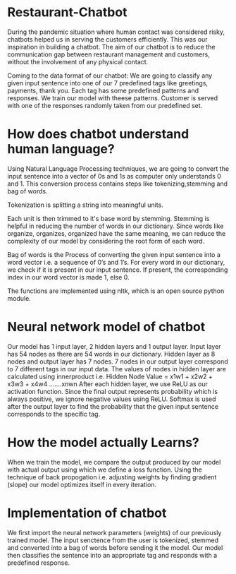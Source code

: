 # Restaurant-Chatbot

During the pandemic situation where human contact was considered risky, chatbots helped us in serving the customers efficiently. This was our inspiration in building a chatbot. The aim of our chatbot is to reduce the communication gap between restaurant management and customers, without the involvement of any physical contact.

Coming to the data format of our chatbot: 
We are going to classify any given input sentence into one of our 7 predefined tags like greetings, payments, thank you. Each tag has some predefined patterns and responses. We train our model with theese patterns. Customer is served with one of the responses randomly taken from our predefined set.

# How does chatbot understand human language?
Using Natural Language Processing techniques, we are going to convert the input sentence into a vector of 0s and 1s as computer only understands 0 and 1. This conversion process contains steps like tokenizing,stemming and bag of words.

Tokenization is splitting a string into meaningful units.
 
Each unit is then trimmed to it's base word by stemming. Stemming is helpful in reducing the number of words in our dictionary. Since words like organize, organizes, organized have the same meaning, we can reduce the complexity of our model by considering the root form of each word.

Bag of words is the Process of converting the given input sentence into a word vector i.e. a sequence of 0’s and 1’s. For every word in our dictionary, we check if it is present in our input sentence. If present, the corresponding index in our word vector is made 1, else 0. 

The functions are implemented using nltk, which is an open source python module.

# Neural network model of chatbot
Our model has 1 input layer, 2 hidden layers and 1 output layer. Input layer has 54 nodes as there are 54 words in our dictionary. Hidden layer as 8 nodes and output layer has 7 nodes. 7 nodes in our output layer correspond to 7 different tags in our input data. The values of nodes in hidden layer are calculated using innerproduct i.e. 
Hidden Node Value = x1w1 + x2w2 + x3w3 + x4w4 .......xnwn
After each hidden layer, we use ReLU as our activation function. Since the final output represents probability which is always positive, we ignore negative values using ReLU. Softmax is used after the output layer to find the probability that the given input sentence corresponds to the specific tag. 

# How the model actually Learns?
When we train the model, we compare the output produced by our model with actual output using which we define a loss function. Using the technique of back propogation i.e. adjusting weights by finding gradient (slope) our model optimizes itself in every iteration. 

# Implementation of chatbot
We first import the neural network parameters (weights) of our previously trained model. The input senctence from the user is tokenized, stemmed and converted into a bag of words before sending it the model. Our model then classifies the sentence into an appropriate tag and responds with a predefined response.
